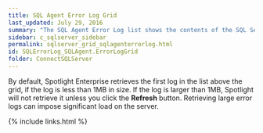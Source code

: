 ```yaml
---
title: SQL Agent Error Log Grid
last_updated: July 29, 2016
summary: "The SQL Agent Error Log list shows the contents of the SQL Server Agent Error Log."
sidebar: c_sqlserver_sidebar
permalink: sqlserver_grid_sqlagenterrorlog.html
id: SQLErrorLog_SQLAgent.ErrorLogGrid
folder: ConnectSQLServer
---
```



By default, Spotlight Enterprise retrieves the first log in the list above the grid, if the log is less than 1MB in size. If the log is larger than 1MB, Spotlight will not retrieve it unless you click the **Refresh** button. Retrieving large error logs can impose significant load on the server.


{% include links.html %}
